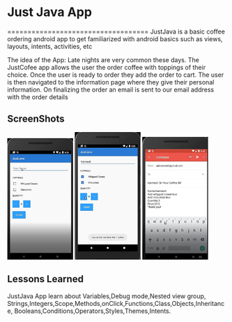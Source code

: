 # Just Java App
===================================
JustJava is a basic coffee ordering android app to get familiarized with android basics such as views, layouts, intents, activities, etc

The idea of the App: Late nights are very common these days. The JustCofee app allows the user the order coffee with toppings of their choice.
Once the user is ready to order they add the order to cart.
The user is then navigated to the information page where they give their personal information.
On finalizing the order an email is sent to our email address with the order details

ScreenShots
---------------

<img width="30%" src="screenshots/1.jpg" />
<img width="30%" src="screenshots/2.jpg" />
<img width="30%" src="screenshots/3.jpg" />


Lessons Learned
----------
JustJava App learn about Variables,Debug mode,Nested view group,
Strings,Integers,Scope,Methods,onClick,Functions,Class,Objects,Inheritance,
Booleans,Conditions,Operators,Styles,Themes,Intents.
